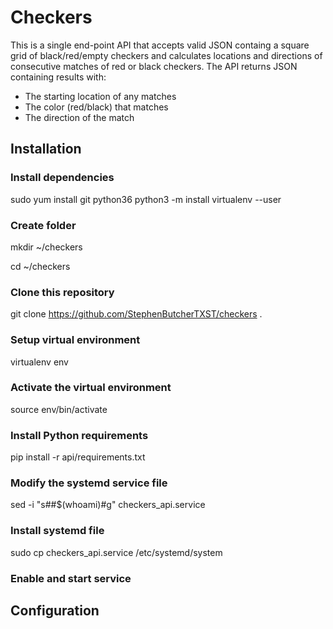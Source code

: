 # Checkers

This is a single end-point API that accepts valid JSON containg a square grid of black/red/empty checkers and calculates locations and directions of consecutive matches of red or black checkers. The API returns JSON containing results with:
* The starting location of any matches
* The color (red/black) that matches
* The direction of the match

## Installation
### Install dependencies
sudo yum install git python36
python3 -m install virtualenv --user
### Create folder
mkdir ~/checkers

cd ~/checkers
### Clone this repository
git clone https://github.com/StephenButcherTXST/checkers .
### Setup virtual environment
virtualenv env
### Activate the virtual environment
source env/bin/activate
### Install Python requirements
pip install -r api/requirements.txt
### Modify the systemd service file
sed -i "s#<user>#$(whoami)#g" checkers_api.service 
### Install systemd file
sudo cp checkers_api.service /etc/systemd/system
### Enable and start service


## Configuration
